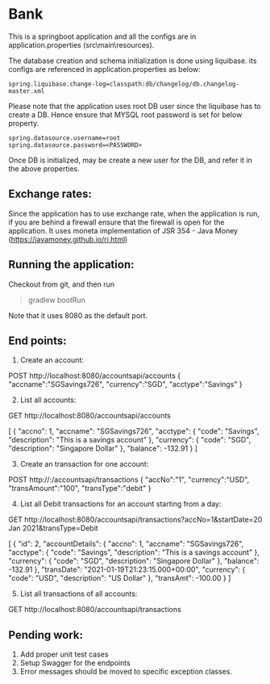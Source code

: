 # Bank

This is a springboot application and all the configs are in application.properties (src\main\resources).

The database creation and schema initialization is done using liquibase. its configs are referenced in application.properties as below:

	spring.liquibase.change-log=classpath:db/changelog/db.changelog-master.xml

Please note that the application uses root DB user since the liquibase has to create a DB. Hence ensure that MYSQL root password is set for below property.

	spring.datasource.username=root
	spring.datasource.password=<PASSWORD>

Once DB is initialized, may be create a new user for the DB, and refer it in the above properties.

Exchange rates:
---------------
Since the application has to use exchange rate, when the application is run, if you are behind a firewall ensure that the firewall is open for the application. It uses moneta implementation of JSR 354 - Java Money (https://javamoney.github.io/ri.html)

Running the application:
---------------------

Checkout from git, and then run

> gradlew bootRun

Note that it uses 8080 as the default port.


End points:
---------------
1. Create an account:

POST http://localhost:8080/accountsapi/accounts
{
    "accname":"SGSavings726",
    "currency":"SGD",
    "acctype":"Savings"
}

2. List all accounts:

GET http://localhost:8080/accountsapi/accounts

[
    {
        "accno": 1,
        "accname": "SGSavings726",
        "acctype": {
            "code": "Savings",
            "description": "This is a savings account"
        },
        "currency": {
            "code": "SGD",
            "description": "Singapore Dollar"
        },
        "balance": -132.91
    }
]

3. Create an transaction for one account:

POST http://<host>:<port>/accountsapi/transactions
{
    "accNo":"1",
    "currency":"USD",
    "transAmount":"100",
    "transType":"debit"
}

4. List all Debit transactions for an account starting from a day:

GET http://localhost:8080/accountsapi/transactions?accNo=1&startDate=20 Jan 2021&transType=Debit

[
    {
        "id": 2,
        "accountDetails": {
            "accno": 1,
            "accname": "SGSavings726",
            "acctype": {
                "code": "Savings",
                "description": "This is a savings account"
            },
            "currency": {
                "code": "SGD",
                "description": "Singapore Dollar"
            },
            "balance": -132.91
        },
        "transDate": "2021-01-19T21:23:15.000+00:00",
        "currency": {
            "code": "USD",
            "description": "US Dollar"
        },
        "transAmt": -100.00
    }
]

5. List all transactions of all accounts:

GET http://localhost:8080/accountsapi/transactions


Pending work:
---------------
1. Add proper unit test cases
2. Setup Swagger for the endpoints
3. Error messages should be moved to specific exception classes.
